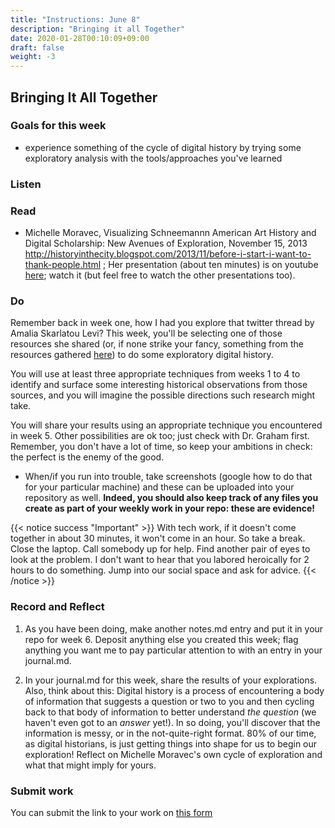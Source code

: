 ```yaml
---
title: "Instructions: June 8"
description: "Bringing it all Together"
date: 2020-01-28T00:10:09+09:00
draft: false
weight: -3
---
```

## Bringing It All Together

### Goals for this week

+ experience something of the cycle of digital history by trying some exploratory analysis with the tools/approaches you've learned

### Listen  

### Read

+ Michelle Moravec, Visualizing Schneemannn American Art History and Digital Scholarship: New Avenues of Exploration, November 15, 2013 http://historyinthecity.blogspot.com/2013/11/before-i-start-i-want-to-thank-people.html ; Her presentation (about ten minutes) is on youtube [here](https://youtu.be/KhPSc9yca6I?t=396); watch it (but feel free to watch the other presentations too).

### Do

Remember back in week one, how I had you explore that twitter thread by Amalia Skarlatou Levi? This week, you'll be selecting one of those resources she shared (or, if none strike your fancy, something from the resources gathered [here](https://diaryindex.com/digitized-diaries/)) to do some exploratory digital history.

You will use at least three appropriate techniques from weeks 1 to 4 to identify and surface some interesting historical observations from those sources, and you will imagine the possible directions such research might take.

You will share your results using an appropriate technique you encountered in week 5. Other possibilities are ok too; just check with Dr. Graham first. Remember, you don't have a lot of time, so keep your ambitions in check: the perfect is the enemy of the good.

- When/if you run into trouble, take screenshots (google how to do that for your particular machine) and these can be uploaded into your repository as well. **Indeed, you should also keep track of any files you create as part of your weekly work in your repo: these are evidence!**

{{< notice success "Important" >}} With tech work, if it doesn't come together in about 30 minutes, it won't come in an hour. So take a break. Close the laptop. Call somebody up for help. Find another pair of eyes to look at the problem. I don't want to hear that you labored heroically for 2 hours to do something. Jump into our social space and ask for advice.
{{< /notice >}}

### Record and Reflect
1. As you have been doing, make another notes.md entry and put it in your repo for week 6. Deposit anything else you created this week; flag anything you want me to pay particular attention to with an entry in your journal.md.

2. In your journal.md for this week, share the results of your explorations. Also, think about this: Digital history is a process of encountering a body of information that suggests a question or two to you and then cycling back to that body of information to better understand _the question_ (we haven't even got to an _answer_ yet!). In so doing, you'll discover that the information is messy, or in the not-quite-right format. 80% of our time, as digital historians, is just getting things into shape for us to begin our exploration! Reflect on Michelle Moravec's own cycle of exploration and what that might imply for yours.

### Submit work

You can submit the link to your work on [this form](https://docs.google.com/forms/d/e/1FAIpQLSc3iURU-J6usI6994Hm9MkBsIViOEbnoIyqtxhmhXbFW8raAw/viewform?usp=sf_link)
